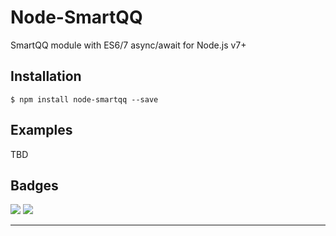 # Node-SmartQQ

SmartQQ module with ES6/7 async/await for Node.js v7+

## Installation

```
$ npm install node-smartqq --save
```


## Examples

TBD

## Badges

![](https://img.shields.io/badge/license-MIT-blue.svg)
![](https://img.shields.io/badge/status-dev-yellow.svg)

---
